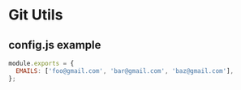 # Git Utils

## config.js example

```js
module.exports = {
  EMAILS: ['foo@gmail.com', 'bar@gmail.com', 'baz@gmail.com'],
};
```
